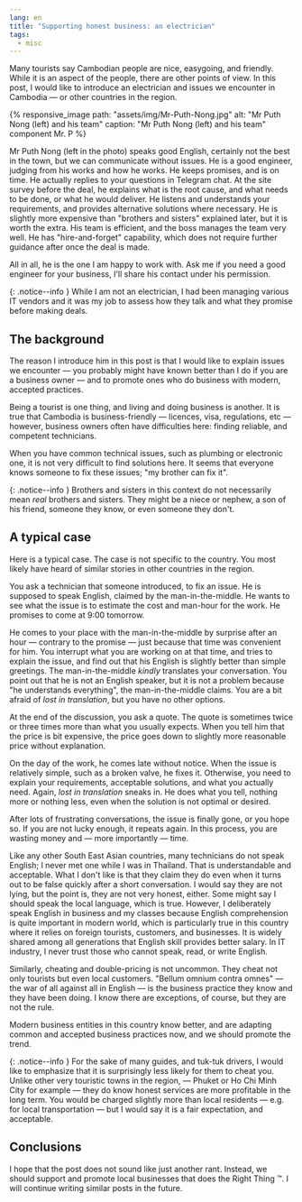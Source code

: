 ```yaml
---
lang: en
title: "Supporting honest business: an electrician"
tags:
  - misc
---
```


Many tourists say Cambodian people are nice, easygoing, and friendly. While
it is an aspect of the people, there are other points of view. In this post, I
would like to introduce an electrician and issues we encounter in Cambodia
&mdash; or other countries in the region.

{% responsive_image
    path: "assets/img/Mr-Puth-Nong.jpg"
    alt: "Mr Puth Nong (left) and his team"
    caption: "Mr Puth Nong (left) and his team"
    component Mr. P
%}

Mr Puth Nong (left in the photo) speaks good English, certainly not the best
in the town, but we can communicate without issues. He is a good engineer,
judging from his works and how he works. He keeps promises, and is on time. He
actually replies to your questions in Telegram chat. At the site survey before
the deal, he explains what is the root cause, and what needs to be done, or
what he would deliver. He listens and understands your requirements, and
provides alternative solutions where necessary. He is slightly more expensive
than "brothers and sisters" explained later, but it is worth the extra.  His
team is efficient, and the boss manages the team very well. He has
"hire-and-forget" capability, which does not require further guidance after
once the deal is made.

All in all, he is the one I am happy to work with. Ask me if you need a good
engineer for your business, I'll share his contact under his permission.

{: .notice--info }
While I am not an electrician, I had been managing various IT vendors and it
was my job to assess how they talk and what they promise before making deals.

## The background

The reason I introduce him in this post is that I would like to explain issues
we encounter &mdash; you probably might have known better than I do if you are
a business owner &mdash; and to promote ones who do business with modern,
accepted practices.

Being a tourist is one thing, and living and doing business is another. It is
true that Cambodia is business-friendly &mdash; licences, visa, regulations,
etc &mdash; however, business owners often have difficulties here: finding
reliable, and competent technicians.

When you have common technical issues, such as plumbing or electronic one, it
is not very difficult to find solutions here. It seems that everyone knows
someone to fix these issues; "my brother can fix it".

{: .notice--info }
Brothers and sisters in this context do not necessarily mean _real_ brothers
and sisters. They might be a niece or nephew, a son of his friend, someone
they know, or even someone they don't.

## A typical case

Here is a typical case. The case is not specific to the country. You most
likely have heard of similar stories in other countries in the region.

You ask a technician that someone introduced, to fix an issue. He is supposed
to speak English, claimed by the man-in-the-middle.  He wants to see what the
issue is to estimate the cost and man-hour for the work.  He promises to come
at 9:00 tomorrow.

He comes to your place with the man-in-the-middle by surprise after an hour
&mdash; contrary to the promise &mdash; just because that time was convenient
for him. You interrupt what you are working on at that time, and tries to
explain the issue, and find out that his English is slightly better than
simple greetings. The man-in-the-middle _kindly_ translates your conversation.
You point out that he is not an English speaker, but it is not a problem
because "he understands everything", the man-in-the-middle claims. You are a
bit afraid of _lost in translation_, but you have no other options.

At the end of the discussion, you ask a quote. The quote is sometimes twice or
three times more than what you usually expects. When you tell him that the
price is bit expensive, the price goes down to slightly more reasonable price
without explanation.

On the day of the work, he comes late without notice. When the issue is
relatively simple, such as a broken valve, he fixes it. Otherwise, you need to
explain your requirements, acceptable solutions, and what you actually need.
Again, _lost in translation_ sneaks in. He does what you tell, nothing more or
nothing less, even when the solution is not optimal or desired.

After lots of frustrating conversations, the issue is finally gone, or you hope
so. If you are not lucky enough, it repeats again. In this process, you are
wasting money and &mdash; more importantly &mdash; time.

Like any other South East Asian countries, many technicians do not speak
English; I never met one while I was in Thailand. That is understandable and
acceptable. What I don't like is that they claim they do even when it turns
out to be false quickly after a short conversation. I would say they are not
lying, but the point is, they are not very honest, either. Some might say I
should speak the local language, which is true. However, I deliberately speak
English in business and my classes because English comprehension is quite
important in modern world, which is particularly true in this country where it
relies on foreign tourists, customers, and businesses.  It is widely shared
among all generations that English skill provides better salary.  In IT
industry, I never trust those who cannot speak, read, or write English.

Similarly, cheating and double-pricing is not uncommon. They cheat not only
tourists but even local customers. "Bellum omnium contra omnes" &mdash; the
war of all against all in English &mdash; is the business practice they know
and they have been doing. I know there are exceptions, of course, but they are
not the rule.

Modern business entities in this country know better, and are adapting common
and accepted business practices now, and we should promote the trend.

{: .notice--info }
For the sake of many guides, and tuk-tuk drivers, I would like to emphasize
that it is surprisingly less likely for them to cheat you. Unlike other very
touristic towns in the region, &mdash; Phuket or Ho Chi Minh City for example
&mdash; they do know honest services are more profitable in the long term. You
would be charged slightly more than local residents &mdash; e.g.  for local
transportation &mdash; but I would say it is a fair expectation, and
acceptable.

## Conclusions

I hope that the post does not sound like just another rant. Instead, we should
support and promote local businesses that does the Right Thing &trade;. I will
continue writing similar posts in the future.
